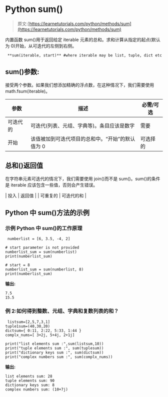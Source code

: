 # Python sum()

> 原文:[https://learnetutorials.com/python/methods/sum](https://learnetutorials.com/python/methods/sum)

内置函数 sum()用于返回给定 iterable 元素的总和。求和计算从指定的起点(默认为 0)开始，从可迭代的左侧到右侧。

```
 **sum(iterable, start)** #where iterable may be list, tuple, dict etc 

```

## sum()参数:

接受两个参数。如果我们想添加精确的浮点数，在这种情况下，我们需要使用 math.fsum(iterable)。

| 参数 | 描述 | 必需/可选 |
| --- | --- | --- |
| 可迭代的 | 可迭代(列表、元组、字典等)。条目应该是数字 | 需要 |
| 开始 | 该值被加到可迭代项目的总和中。“开始”的默认值为 0 | 可选择的 |

## 总和()返回值

在字符串元素可迭代的情况下，我们需要使用 join()而不是 sum()。sum()的条件是 iterable 应该包含一些值，否则会产生错误。

| 投入 | 返回值 |
| 可重复的 | 可迭代的和 |

## Python 中 sum()方法的示例

### 示例 Python 中 sum()的工作原理

```
 numberlist = [6, 3.5, -4, 2]

# start parameter is not provided
numberlist_sum = sum(numberlist)
print(numberlist_sum)

# start = 8
numberlist_sum = sum(numberlist, 8)
print(numberlist_sum) 

```

**输出:**

```
7.5
15.5
```

### 例 2:如何得到整数、元组、字典和复数列表的和？

```
 listsum=[2,5,7,3,1]
tuple1sum=(40,30,20)
dictsum={ 0:11, 2:22, 5:33, 1:44 }
complx_nums=[ 3+2j, 5+4j, 2+1j]

print("list elements sum :",sum(listsum,10))
print("tuple elements sum :", sum(tuplesum))
print("dictionary keys sum :", sum(dictsum))
print("complex numbers sum :", sum(complx_nums)) 

```

**输出:**

```
list elements sum: 28
tuple elements sum: 90
dictionary keys sum: 8
complex numbers sum: (10+7j) 
```